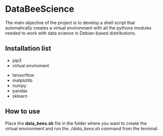 # DataBeeScience
The main objective of the project is to develop a shell script that automatically creates a virtual environment with all the pythons modules needed to work with data science in Debian-based distributions.

## Installation list
- pip3
- virtual enviroment

* tensorflow
* matplotlib
* numpy
* pandas
* sklearn

## How to use

Place the **data_bees.sh** file in the folder where you want to create the virtual environment and run the *./data_bees.sh* command from the terminal.
